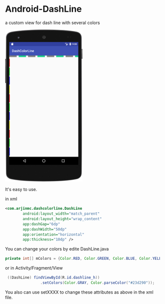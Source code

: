 # Android-DashLine
a custom view for dash line with several colors

<img src="https://github.com/arjinmc/Android-DashLine/blob/master/images/device-2017-07-13-210133.png" width="50%" height="50%"/>

It's easy to use.

in xml

```xml
<com.arjinmc.dashcolorline.DashLine
        android:layout_width="match_parent"
        android:layout_height="wrap_content"
        app:dashGap="6dp"
        app:dashWidth="50dp"
        app:orientation="horizontal"
        app:thickness="10dp" />
```

You can change your colors by edite DashLine.java

```java
private int[] mColors = {Color.RED, Color.GREEN, Color.BLUE, Color.YELLOW};
```

or in Activity/Fragment/View
```java
 ((DashLine) findViewById(R.id.dashline_h))
                .setColors(Color.GRAY, Color.parseColor("#23d290"));
```

You also can use setXXXX to change these attributes as above in the xml file.
